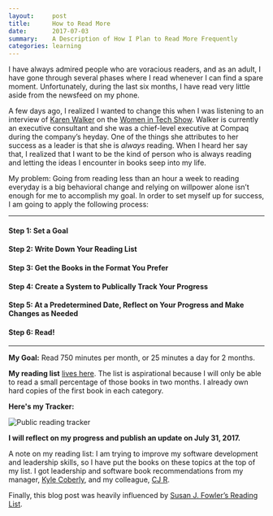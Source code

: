 ```yaml
---
layout:     post
title:      How to Read More
date:       2017-07-03
summary:    A Description of How I Plan to Read More Frequently  
categories: learning
---
```


I have always admired people who are voracious readers, and as an adult, I have gone through several phases where I read whenever I can find a spare moment. Unfortunately, during the last six months, I have read very little aside from the newsfeed on my phone.

A few days ago, I realized I wanted to change this when I was listening to an interview of [Karen Walker](http://www.oneteamconsulting.com/blog/) on the [Women in Tech Show](https://thewomenintechshow.com/2017/06/26/scaling-compaq-with-karen-walker/). Walker is currently an executive consultant and she was a chief-level executive at Compaq during the company’s heyday. One of the things she attributes to her success as a leader is that she is _always_ reading. When I heard her say that, I realized that I want to be the kind of person who is always reading and letting the ideas I encounter in books seep into my life.

My problem: Going from reading less than an hour a week to reading everyday is a big behavioral change and relying on willpower alone isn’t enough for me to accomplish my goal. In order to set myself up for success, I am going to apply the following process:

* * *

#### Step 1: Set a Goal

#### Step 2: Write Down Your Reading List

#### Step 3: Get the Books in the Format You Prefer

#### Step 4: Create a System to Publically Track Your Progress

#### Step 5: At a Predetermined Date, Reflect on Your Progress and Make Changes as Needed

#### Step 6: Read!

* * *

**My Goal:** Read 750 minutes per month, or 25 minutes a day for 2 months.

**My reading list** [lives here](https://kimschlesinger.com/reading-list.html). The list is aspirational because I will only be able to read a small percentage of those books in two months. I already own hard copies of the first book in each category.

**Here's my Tracker:**

![Public reading tracker](https://res.cloudinary.com/kimschlesinger/image/upload/v1532224853/reading-tracker.png)

**I will reflect on my progress and publish an update on July 31, 2017.**

A note on my reading list: I am trying to improve my software development and leadership skills, so I have put the books on these topics at the top of my list. I got leadership and software book recommendations from my manager, [Kyle Coberly](http://kylecoberly.github.io/), and my colleague, [CJ R](https://github.com/w3cj).

Finally, this blog post was heavily influenced by [Susan J. Fowler’s Reading List](https://www.susanjfowler.com/reading-list/).